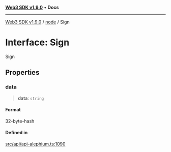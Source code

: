 [**Web3 SDK v1.9.0**](../../../README.md) • **Docs**

***

[Web3 SDK v1.9.0](../../../globals.md) / [node](../README.md) / Sign

# Interface: Sign

Sign

## Properties

### data

> **data**: `string`

#### Format

32-byte-hash

#### Defined in

[src/api/api-alephium.ts:1090](https://github.com/Mystic-Nayy/alephium-web3/blob/ee41f5e0e7d7fb0b155fe62f05b2ac03772895ca/packages/web3/src/api/api-alephium.ts#L1090)
